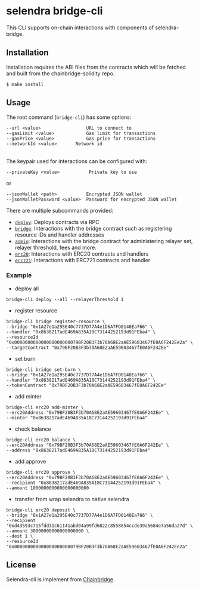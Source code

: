 # selendra bridge-cli
This CLI supports on-chain interactions with components of selendra-bridge.

## Installation 

Installation requires the ABI files from the contracts which will be fetched and built from the chainbridge-solidity repo.
```
$ make install
```

## Usage 

The root command (`bridge-cli`) has some options:
```
--url <value>                 URL to connect to
--gasLimit <value>            Gas limit for transactions 
--gasPrice <value>            Gas price for transactions 
--networkId <value>	      Network id
```
\
The keypair used for interactions can be configured with:
```
--privateKey <value>           Private key to use
```
or
```
--jsonWallet <path>           Encrypted JSON wallet
--jsonWalletPassword <value>  Password for encrypted JSON wallet
```

There are multiple subcommands provided:

- [`deploy`](docs/deploy.md): Deploys contracts via RPC
- [`bridge`](docs/bridge.md): Interactions with the bridge contract such as registering resource IDs and handler addresses
- [`admin`](docs/admin.md): Interactions with the bridge contract for administering relayer set, relayer threshold, fees and more.
- [`erc20`](docs/erc20.md): Interactions with ERC20 contracts and handlers
- [`erc721`](docs/erc721.md): Interactions with ERC721 contracts and handler

### Example
- deploy all
```
bridge-cli deploy --all --relayerThreshold 1
```
- register resource
```
bridge-cli bridge register-resource \
--bridge "0x1A27e1a295E40c7737D77A4e1D6A7FD0140Ea766" \
--handler "0x8638217adE469A835A18C73144252193d91FEba4" \
--resourceId "0x000000000000000000000079BF20B3F3b70A68E2aAE59603467fE0A6F242Ee2a" \
--targetContract "0x79BF20B3F3b70A68E2aAE59603467fE0A6F242Ee"
```
- set burn
```
bridge-cli bridge set-burn \
--bridge "0x1A27e1a295E40c7737D77A4e1D6A7FD0140Ea766" \
--handler "0x8638217adE469A835A18C73144252193d91FEba4" \
--tokenContract "0x79BF20B3F3b70A68E2aAE59603467fE0A6F242Ee"
```
- add minter
```
bridge-cli erc20 add-minter \
--erc20Address "0x79BF20B3F3b70A68E2aAE59603467fE0A6F242Ee" \
--minter "0x8638217adE469A835A18C73144252193d91FEba4"
```
- check balance
```
bridge-cli erc20 balance \
--erc20Address "0x79BF20B3F3b70A68E2aAE59603467fE0A6F242Ee" \
--address "0x8638217adE469A835A18C73144252193d91FEba4"
```
- add approve
```
bridge-cli erc20 approve \
--erc20Address "0x79BF20B3F3b70A68E2aAE59603467fE0A6F242Ee" \
--recipient "0x8638217adE469A835A18C73144252193d91FEba4" \
--amount 1000000000000000000000
```
- transfer from wrap selendra to native selendra
```
bridge-cli erc20 deposit \
--bridge "0x1A27e1a295E40c7737D77A4e1D6A7FD0140Ea766" \
--recipient "0xd43593c715fdd31c61141abd04a99fd6822c8558854ccde39a5684e7a56da27d" \
--amount 30000000000000000000 \
--dest 1 \
--resourceId "0x000000000000000000000079BF20B3F3b70A68E2aAE59603467fE0A6F242Ee2a"
```

## License
Selendra-cli is implement from [Chainbridge](https://github.com/ChainSafe/chainbridge-deploy).
